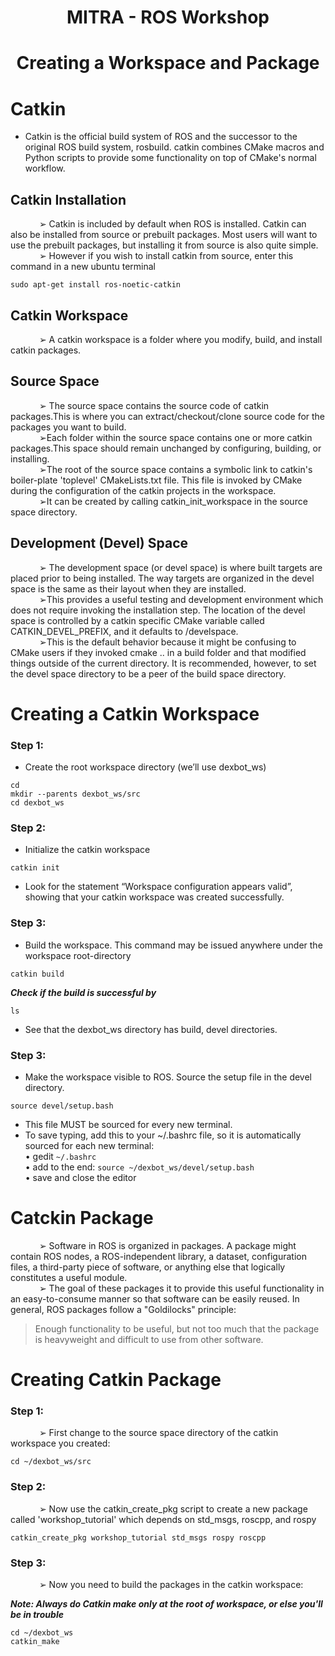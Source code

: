 # <p align = "center">MITRA - ROS Workshop </p>

# <p align = "center">Creating a Workspace and Package</p>

# Catkin 
* Catkin is the official build system of ROS and the successor to the original ROS build system, rosbuild. catkin combines CMake macros and Python scripts to provide some functionality on top of CMake's normal workflow.

## Catkin Installation

<p> 
  
  &emsp;&emsp;&emsp; ➢ Catkin is included by default when ROS is installed. Catkin can also be installed from source or prebuilt packages. Most users will want to use the prebuilt packages, but installing it from source is also quite simple.
</br> 
&emsp;&emsp;&emsp; ➢ However if you wish to install catkin from source, enter this command in a new ubuntu terminal
  </p>
  

```
sudo apt-get install ros-noetic-catkin
```

## Catkin Workspace
<p> 
  
  &emsp;&emsp;&emsp; ➢ A catkin workspace is a folder where you modify, build, and install catkin packages.
  </p>

## Source Space
<p> 
  
  &emsp;&emsp;&emsp; ➢ The source space contains the source code of catkin packages.This is where you can extract/checkout/clone source code for the packages you want to build. 
  </br> &emsp;&emsp;&emsp; ➢Each folder within the source space contains one or more catkin packages.This space should remain unchanged by configuring, building, or installing. 
  </br> &emsp;&emsp;&emsp; ➢The root of the source space contains a symbolic link to catkin's boiler-plate 'toplevel' CMakeLists.txt file. This file is invoked by CMake during the configuration of the catkin projects in the workspace. 
  </br> &emsp;&emsp;&emsp; ➢It can be created by calling catkin_init_workspace in the source space directory.

## Development (Devel) Space
<p> 
  
  &emsp;&emsp;&emsp; ➢ The development space (or devel space) is where built targets are placed prior to being installed. The way targets are organized in the devel space is the same as their layout when they are installed. 
  </br> &emsp;&emsp;&emsp; ➢This provides a useful testing and development environment which does not require invoking the installation step. The location of the devel space is controlled by a catkin specific CMake variable called CATKIN_DEVEL_PREFIX, and it defaults to <build space>/develspace. 
  </br> &emsp;&emsp;&emsp; ➢This is the default behavior because it might be confusing to CMake users if they invoked cmake .. in a build folder and that modified things outside of the current directory. It is recommended, however, to set the devel space directory to be a peer of the build space directory.
  </p>
  
# Creating a Catkin Workspace

### Step 1:
* Create the root workspace directory (we’ll use dexbot_ws)
```
cd 
mkdir --parents dexbot_ws/src
cd dexbot_ws
```

### Step 2:
* Initialize the catkin workspace
```
catkin init
```
* Look for the statement “Workspace configuration appears valid”, showing that your catkin workspace was created successfully.

### Step 3:
* Build the workspace. This command may be issued anywhere under the workspace root-directory
```
catkin build
```

 ***Check if the build is successful by***
```
ls
```
* See that the dexbot_ws directory has build, devel directories.

### Step 3:
* Make the workspace visible to ROS. Source the setup file in the devel directory.
```
source devel/setup.bash
```
* This file MUST be sourced for every new terminal.
* To save typing, add this to your ~/.bashrc file, so it is automatically sourced for each new terminal: </br>
• gedit `~/.bashrc` </br>
• add to the end: `source ~/dexbot_ws/devel/setup.bash`</br>
• save and close the editor </br>

# Catckin Package
<p> 
  
  &emsp;&emsp;&emsp; ➢ Software in ROS is organized in packages. A package might contain ROS nodes, a ROS-independent library, a dataset, configuration files, a third-party piece of software, or anything else that logically constitutes a useful module. 
  </br> &emsp;&emsp;&emsp; ➢ The goal of these packages it to provide this useful functionality in an easy-to-consume manner so that software can be easily reused. In general, ROS packages follow a "Goldilocks" principle:  </p>
  > Enough functionality to be useful, but not too much that the package is heavyweight and difficult to use from other software.

 # Creating Catkin Package
 
 ### Step 1:
 
 <p> 
  
  &emsp;&emsp;&emsp; ➢ First change to the source space directory of the catkin workspace you created:
  </p>
  
  ```
  cd ~/dexbot_ws/src
  ```
  
  ### Step 2:
   <p> 
  &emsp;&emsp;&emsp; ➢ Now use the catkin_create_pkg script to create a new package called 'workshop_tutorial' which depends on std_msgs, roscpp, and rospy
  </p>
  
  ```
  catkin_create_pkg workshop_tutorial std_msgs rospy roscpp
  ```
  
  ### Step 3:
  
  <p>
  &emsp;&emsp;&emsp; ➢ Now you need to build the packages in the catkin workspace:
  </p>
  
  ***Note: Always do Catkin make only at the root of workspace, or else you'll be in trouble***
  
  ```
  cd ~/dexbot_ws
  catkin_make

  ```
  
